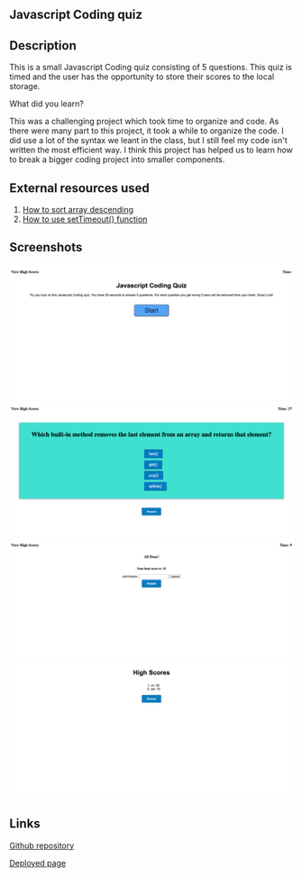 ## Javascript Coding quiz

## Description

This is a small Javascript Coding quiz consisting of 5 questions. This quiz is timed and the user has the opportunity to store their scores to the local storage.

What did you learn?

This was a challenging project which took time to organize and code. As there were many part to this project, it took a while to organize the code. I did use a lot of the syntax we leant in the class, but I still feel my code isn't written the most efficient way. I think this project has helped us to learn how to break a bigger coding project into smaller components.

## External resources used

1. [How to sort array descending](https://stackoverflow.com/questions/54623130/javascript-sort-an-array-of-objects-by-a-numeric-property-in-each-object)
2. [How to use setTimeout() function](https://www.tutorialspoint.com/How-to-delay-a-JavaScript-function-call-using-JavaScript)

## Screenshots

![Starting section](./assets/images/StartingPage.png) 
![Questions section](./assets/images/Questions.png) 
![Final score page](./assets/images/Finalscorepage.png)
![High scores page](./assets/images/HighScoresPage.png)


## Links

[Github repository](https://github.com/vini3076/challenge4_coding_quiz)

[Deployed page](https://vini3076.github.io/challenge4_coding_quiz)


